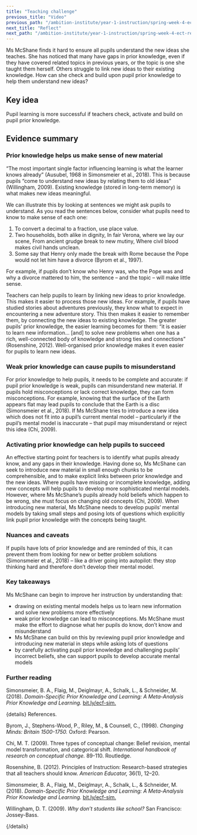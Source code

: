 ```yaml
---
title: "Teaching challenge"
previous_title: "Video"
previous_path: "/ambition-institute/year-1-instruction/spring-week-4-ect-video"
next_title: "Reflect"
next_path: "/ambition-institute/year-1-instruction/spring-week-4-ect-reflect"
---
```



Ms McShane finds it hard to ensure all pupils understand the new ideas she teaches. She has noticed that many have gaps in prior knowledge, even if they have covered related topics in previous years, or the topic is one she taught them herself. Others struggle to link new ideas to their existing knowledge. How can she check and build upon pupil prior knowledge to help them understand new ideas?

## Key idea

Pupil learning is more successful if teachers check, activate and build on pupil prior knowledge.

## Evidence summary

### Prior knowledge helps us make sense of new material

“The most important single factor influencing learning is what the learner knows already” (Ausubel, 1968 in Simonsmeier et al., 2018). This is because pupils “come to understand new ideas by relating them to old ideas” (Willingham, 2009). Existing knowledge (stored in long-term memory) is what makes new ideas meaningful.

We can illustrate this by looking at sentences we might ask pupils to understand. As you read the sentences below, consider what pupils need to know to make sense of each one:

1. To convert a decimal to a fraction, use place value.
2. Two households, both alike in dignity,
   In fair Verona, where we lay our scene,
   From ancient grudge break to new mutiny,
   Where civil blood makes civil hands unclean.
3. Some say that Henry only made the break with Rome because the Pope would not let him have a divorce (Byrom et al., 1997).

For example, if pupils don’t know who Henry was, who the Pope was and why a divorce mattered to him, the sentence – and the topic – will make little sense.

Teachers can help pupils to learn by linking new ideas to prior knowledge. This makes it easier to process those new ideas. For example, if pupils have studied stories about adventures previously, they know what to expect in encountering a new adventure story. This then makes it easier to remember them, by connecting the new ideas to existing knowledge. The greater pupils’ prior knowledge, the easier learning becomes for them: “it is easier to learn new information… [and] to solve new problems when one has a rich, well-connected body of knowledge and strong ties and connections” (Rosenshine, 2012). Well-organised prior knowledge makes it even easier for pupils to learn new ideas.

### Weak prior knowledge can cause pupils to misunderstand

For prior knowledge to help pupils, it needs to be complete and accurate: if pupil prior knowledge is weak, pupils can misunderstand new material. If pupils hold misconceptions or lack correct knowledge, they can form misconceptions. For example, knowing that the surface of the Earth appears flat may lead pupils to conclude that the Earth is a disc (Simonsmeier et al., 2018). If Ms McShane tries to introduce a new idea which does not fit into a pupil’s current mental model – particularly if the pupil’s mental model is inaccurate – that pupil may misunderstand or reject this idea (Chi, 2009).

### Activating prior knowledge can help pupils to succeed

An effective starting point for teachers is to identify what pupils already know, and any gaps in their knowledge. Having done so, Ms McShane can seek to introduce new material in small enough chunks to be comprehensible, and to make explicit links between prior knowledge and the new ideas. Where pupils have missing or incomplete knowledge, adding new concepts will help pupils to develop more sophisticated mental models. However, where Ms McShane’s pupils already hold beliefs which happen to be wrong, she must focus on changing old concepts (Chi, 2009). When introducing new material, Ms McShane needs to develop pupils’ mental models by taking small steps and posing lots of questions which explicitly link pupil prior knowledge with the concepts being taught.

### Nuances and caveats

If pupils have lots of prior knowledge and are reminded of this, it can prevent them from looking for new or better problem solutions (Simonsmeier et al., 2018) – like a driver going into autopilot: they stop thinking hard and therefore don’t develop their mental model.



### Key takeaways
Ms McShane can begin to improve her instruction by understanding that:
- drawing on existing mental models helps us to learn new information and solve new problems more effectively 
- weak prior knowledge can lead to misconceptions. Ms McShane must make the effort to diagnose what her pupils do know, don’t know and misunderstand 
- Ms McShane can build on this by reviewing pupil prior knowledge and introducing new material in steps while asking lots of questions 
- by carefully activating pupil prior knowledge and challenging pupils’ incorrect beliefs, she can support pupils to develop accurate mental models


### Further reading

Simonsmeier, B. A., Flaig, M., Deiglmayr, A., Schalk, L., & Schneider, M. (2018). _Domain-Specific Prior Knowledge and Learning: A Meta-Analysis Prior Knowledge and Learning._ [bit.ly/ecf-sim.](http://bit.ly/ecf-sim.)

{details}
References.


Byrom, J., Stephens-Wood, P., Riley, M., &amp; Counsell, C., (1998). _Changing Minds: Britain 1500-1750._ Oxford: Pearson.

Chi, M. T. (2009). Three types of conceptual change: Belief revision, mental model transformation, and categorical shift. _International handbook of research on conceptual change._ 89-110. Routledge.

Rosenshine, B. (2012). Principles of Instruction: Research-based strategies that all teachers should know. _American Educator,_ 36(1), 12–20.

Simonsmeier, B. A., Flaig, M., Deiglmayr, A., Schalk, L., &amp; Schneider, M. (2018). _Domain-Specific Prior Knowledge and Learning: A Meta-Analysis Prior Knowledge and Learning._ <a href="http://bit.ly/ecf-sim." target="_blank" rel="noopener">bit.ly/ecf-sim.</a>

Willingham, D. T. (2009). _Why don’t students like school?_ San Francisco: Jossey-Bass.

{/details}

